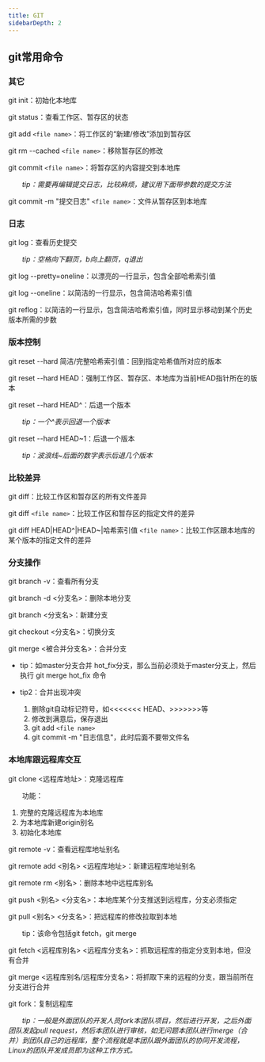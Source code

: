 ```yaml
---
title: GIT
sidebarDepth: 2
---
```


## git常用命令

### 其它

git init：初始化本地库

git status：查看工作区、暂存区的状态

git add `<file name>`：将工作区的“新建/修改”添加到暂存区

git rm --cached `<file name>`：移除暂存区的修改

git commit `<file name>`：将暂存区的内容提交到本地库

&emsp;&emsp;*tip：需要再编辑提交日志，比较麻烦，建议用下面带参数的提交方法*

git commit -m "提交日志" `<file name>`：文件从暂存区到本地库

 

### 日志

git log：查看历史提交

&emsp;&emsp;*tip：空格向下翻页，b向上翻页，q退出*

git log --pretty=oneline：以漂亮的一行显示，包含全部哈希索引值

git log --oneline：以简洁的一行显示，包含简洁哈希索引值

git reflog：以简洁的一行显示，包含简洁哈希索引值，同时显示移动到某个历史版本所需的步数

 

### 版本控制

git reset --hard 简洁/完整哈希索引值：回到指定哈希值所对应的版本

git reset --hard HEAD：强制工作区、暂存区、本地库为当前HEAD指针所在的版本

git reset --hard HEAD^：后退一个版本　　

&emsp;&emsp;*tip：一个^表示回退一个版本*

git reset --hard HEAD~1：后退一个版本

&emsp;&emsp;*tip：波浪线~后面的数字表示后退几个版本*

 

### 比较差异

git diff：比较工作区和暂存区的所有文件差异

git diff `<file name>`：比较工作区和暂存区的指定文件的差异

git diff HEAD|HEAD^|HEAD~|哈希索引值 `<file name>`：比较工作区跟本地库的某个版本的指定文件的差异

 

### 分支操作

git branch -v：查看所有分支

git branch -d <分支名>：删除本地分支

git branch <分支名>：新建分支

git checkout <分支名>：切换分支

git merge <被合并分支名>：合并分支

* tip：如master分支合并 hot_fix分支，那么当前必须处于master分支上，然后执行 git merge hot_fix 命令

* tip2：合并出现冲突

    1. 删除git自动标记符号，如<<<<<<< HEAD、>>>>>>>等
    2. 修改到满意后，保存退出
    3. git add `<file name>`
    4. git commit -m "日志信息"，此时后面不要带文件名

### 本地库跟远程库交互

git clone <远程库地址>：克隆远程库

&emsp;&emsp;功能：
1. 完整的克隆远程库为本地库
2. 为本地库新建origin别名
3. 初始化本地库

git remote -v：查看远程库地址别名

git remote add <别名> <远程库地址>：新建远程库地址别名

git remote rm <别名>：删除本地中远程库别名

git push <别名> <分支名>：本地库某个分支推送到远程库，分支必须指定

git pull <别名> <分支名>：把远程库的修改拉取到本地

　　tip：该命令包括git fetch，git merge

git fetch <远程库别名> <远程库分支名>：抓取远程库的指定分支到本地，但没有合并

git merge <远程库别名/远程库分支名>：将抓取下来的远程的分支，跟当前所在分支进行合并

git fork：复制远程库

&emsp;&emsp;*tip：一般是外面团队的开发人员fork本团队项目，然后进行开发，之后外面团队发起pull request，然后本团队进行审核，如无问题本团队进行merge（合并）到团队自己的远程库，整个流程就是本团队跟外面团队的协同开发流程，Linux的团队开发成员即为这种工作方式。*